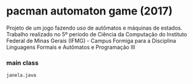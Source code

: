 # pacman automaton game (2017)
Projeto de um jogo fazendo uso de autômatos e máquinas de estados. Trabalho realizado no 5º período de Ciência da Computação do Instituto Federal de Minas Gerais (IFMG) - Campus Formiga para a Disciplina Linguagens Formais e Autômatos e Programação III

### main class
```
janela.java
```
